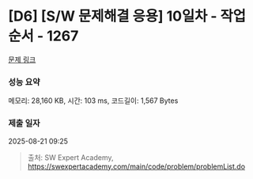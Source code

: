 # [D6] [S/W 문제해결 응용] 10일차 - 작업순서 - 1267 

[문제 링크](https://swexpertacademy.com/main/code/problem/problemDetail.do?contestProbId=AV18TrIqIwUCFAZN) 

### 성능 요약

메모리: 28,160 KB, 시간: 103 ms, 코드길이: 1,567 Bytes

### 제출 일자

2025-08-21 09:25



> 출처: SW Expert Academy, https://swexpertacademy.com/main/code/problem/problemList.do